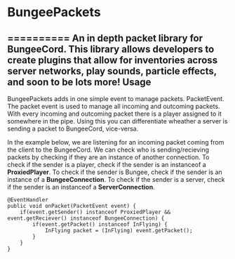 # BungeePackets
==========
An in depth packet library for BungeeCord. This library allows developers to create plugins that allow for inventories across server networks, play sounds, particle effects, and soon to be lots more!
Usage
-------
BungeePackets adds in one simple event to manage packets. PacketEvent. The packet event is used to manage all incoming and outcoming packets. With every incoming and outcoming packet there is a player assigned to it somewhere in the pipe. Using this you can differentiate wheather a server is sending a packet to BungeeCord, vice-versa.

In the example below, we are listening for an incoming packet coming from the client to the BungeeCord. We can check who is sending/recieving packets by checking if they are an instance of another connection. To check if the sender is a player, check if the sender is an instanceof a **ProxiedPlayer**. To check if the sender is Bungee, check if the sender is an instance of a **BungeeConnection**. To check if the sender is a server, check if the sender is an instanceof a **ServerConnection**.
```
@EventHandler
public void onPacket(PacketEvent event) {
	if(event.getSender() instanceof ProxiedPlayer && event.getReciever() instanceof BungeeConnection) {
		if(event.getPacket() instanceof InFlying) {
			InFlying packet = (InFlying) event.getPacket();
		}
	}
}
```
